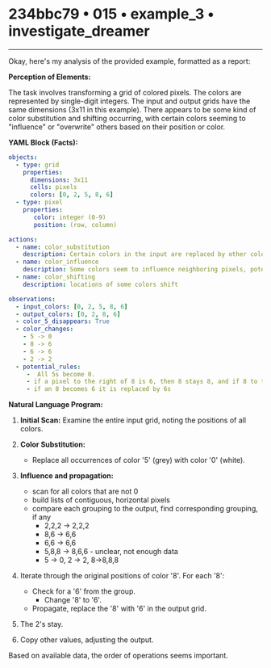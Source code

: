 # 234bbc79 • 015 • example_3 • investigate_dreamer

---
Okay, here's my analysis of the provided example, formatted as a report:

**Perception of Elements:**

The task involves transforming a grid of colored pixels. The colors are represented by single-digit integers. The input and output grids have the same dimensions (3x11 in this example). There appears to be some kind of color substitution and shifting occurring, with certain colors seeming to "influence" or "overwrite" others based on their position or color.

**YAML Block (Facts):**



```yaml
objects:
  - type: grid
    properties:
      dimensions: 3x11
      cells: pixels
      colors: [0, 2, 5, 8, 6]
  - type: pixel
    properties:
       color: integer (0-9)
       position: (row, column)

actions:
  - name: color_substitution
    description: Certain colors in the input are replaced by other colors in the output.
  - name: color_influence
    description: Some colors seem to influence neighboring pixels, potentially causing color changes.
  - name: color_shifting
    description: locations of some colors shift

observations:
  - input_colors: [0, 2, 5, 8, 6]
  - output_colors: [0, 2, 8, 6]
  - color_5_disappears: True
  - color_changes:
    - 5 -> 0
    - 8 -> 6
    - 6 -> 6
    - 2 -> 2
  - potential_rules:
     -  All 5s become 0.
     - if a pixel to the right of 8 is 6, then 8 stays 8, and if 8 to the left of a 6, then the 6 remains 6
     - if an 8 becomes 6 it is replaced by 6s

```



**Natural Language Program:**

1.  **Initial Scan:** Examine the entire input grid, noting the positions of all colors.

2.  **Color Substitution:**
    *   Replace all occurrences of color '5' (grey) with color '0' (white).

3. **Influence and propagation:**
    * scan for all colors that are not 0
    * build lists of contiguous, horizontal pixels
    * compare each grouping to the output, find corresponding grouping, if any
        * 2,2,2 -> 2,2,2
        * 8,6 -> 6,6
        * 6,6 -> 6,6
        * 5,8,8 -> 8,6,6 - unclear, not enough data
        * 5 -> 0, 2 -> 2, 8->8,8,8

4.  Iterate through the original positions of color '8'. For each '8':

    *   Check for a '6' from the group.
        *    Change '8' to '6'.
    *   Propagate, replace the '8' with '6' in the output grid.

5. The 2's stay.

6. Copy other values, adjusting the output.

Based on available data, the order of operations seems important.

